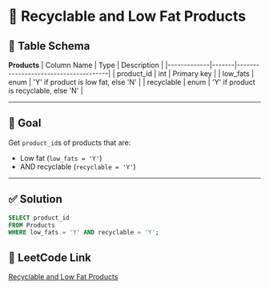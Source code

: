# 🥗 Recyclable and Low Fat Products

## 🧾 Table Schema

**Products**
| Column Name | Type  | Description                          |
|-------------|-------|--------------------------------------|
| product_id  | int   | Primary key                          |
| low_fats    | enum  | 'Y' if product is low fat, else 'N'  |
| recyclable  | enum  | 'Y' if product is recyclable, else 'N' |

---

## 🎯 Goal

Get `product_id`s of products that are:
- Low fat (`low_fats = 'Y'`)
- AND recyclable (`recyclable = 'Y'`)

---

## ✅ Solution

```sql
SELECT product_id
FROM Products
WHERE low_fats = 'Y' AND recyclable = 'Y';
```
## 🔗 LeetCode Link

[Recyclable and Low Fat Products](https://leetcode.com/problems/recyclable-and-low-fat-products/?envType=study-plan-v2&envId=top-sql-50)